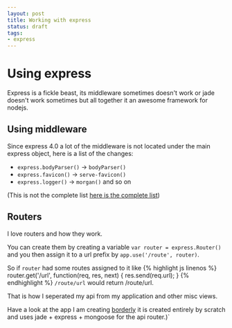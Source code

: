 ```yaml
---
layout: post
title: Working with express
status: draft
tags:
- express
---
```


# Using express
Express is a fickle beast, its middleware sometimes doesn't work or jade doesn't work sometimes but all together it an
awesome framework for nodejs.

## Using middleware

Since express 4.0 a lot of the middleware is not located under the main express object, here is a list of the changes:

* `express.bodyParser()` -> `bodyParser()`
* `express.favicon()` -> `serve-favicon()`
* `express.logger()` -> `morgan()`
and so on

(This is not the complete list [here is the complete list](https://github.com/senchalabs/connect#middleware))

## Routers

I love routers and how they work.

You can create them by creating a variable `var router = express.Router()` and you then assign it to a url prefix by
`app.use('/route', router)`.

So if `router` had some routes assigned to it like
{% highlight js linenos %}
router.get('/url', function(req, res, next) {
  res.send(req.url);
}
{% endhighlight %}
`/route/url` would return /route/url.

That is how I seperated my api from my application and other misc views.

Have a look at the app I am creating [borderly](http://github.com/borderly/borders) it is created entirely by scratch
and uses jade + express + mongoose for the api router.)`
